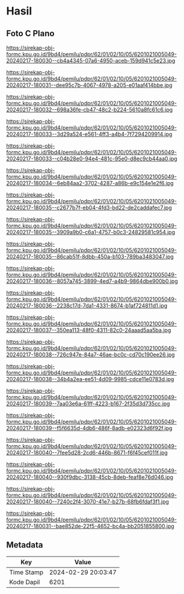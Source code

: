 # Hasil

## Foto C Plano

https://sirekap-obj-formc.kpu.go.id/9bd4/pemilu/pdpr/62/01/02/10/05/6201021005049-20240217-180030--cb4a4345-07a6-4950-aceb-159d941c5e23.jpg

https://sirekap-obj-formc.kpu.go.id/9bd4/pemilu/pdpr/62/01/02/10/05/6201021005049-20240217-180031--dee95c7b-4067-4978-a205-e01aaf414bbe.jpg

https://sirekap-obj-formc.kpu.go.id/9bd4/pemilu/pdpr/62/01/02/10/05/6201021005049-20240217-180032--698a36fe-cb47-48c2-b224-5610a8fc61c6.jpg

https://sirekap-obj-formc.kpu.go.id/9bd4/pemilu/pdpr/62/01/02/10/05/6201021005049-20240217-180033--3d29a524-e561-4ff3-a4b4-7f7294209914.jpg

https://sirekap-obj-formc.kpu.go.id/9bd4/pemilu/pdpr/62/01/02/10/05/6201021005049-20240217-180033--c04b28e0-94e4-481c-95e0-d8ec9cb44aa0.jpg

https://sirekap-obj-formc.kpu.go.id/9bd4/pemilu/pdpr/62/01/02/10/05/6201021005049-20240217-180034--6eb84aa2-3702-4287-a86b-e9c154e1e2f6.jpg

https://sirekap-obj-formc.kpu.go.id/9bd4/pemilu/pdpr/62/01/02/10/05/6201021005049-20240217-180035--c2677b7f-eb04-4fd3-bd22-de2caddafec7.jpg

https://sirekap-obj-formc.kpu.go.id/9bd4/pemilu/pdpr/62/01/02/10/05/6201021005049-20240217-180035--3909a9b0-c6a1-4757-b0c3-24829581c954.jpg

https://sirekap-obj-formc.kpu.go.id/9bd4/pemilu/pdpr/62/01/02/10/05/6201021005049-20240217-180035--86cab51f-8dbb-450a-b103-789ba3483047.jpg

https://sirekap-obj-formc.kpu.go.id/9bd4/pemilu/pdpr/62/01/02/10/05/6201021005049-20240217-180036--8057a745-3899-4ed7-a4b9-9864dbe900b0.jpg

https://sirekap-obj-formc.kpu.go.id/9bd4/pemilu/pdpr/62/01/02/10/05/6201021005049-20240217-180036--2238c17d-7da1-4331-8674-b1af724811d1.jpg

https://sirekap-obj-formc.kpu.go.id/9bd4/pemilu/pdpr/62/01/02/10/05/6201021005049-20240217-180037--350ea113-48f0-4311-82c0-24aaad5aa5ba.jpg

https://sirekap-obj-formc.kpu.go.id/9bd4/pemilu/pdpr/62/01/02/10/05/6201021005049-20240217-180038--726c947e-84a7-46ae-bc0c-cd70c190ee26.jpg

https://sirekap-obj-formc.kpu.go.id/9bd4/pemilu/pdpr/62/01/02/10/05/6201021005049-20240217-180038--34b4a2ea-ee51-4d09-9985-cdce11e0783d.jpg

https://sirekap-obj-formc.kpu.go.id/9bd4/pemilu/pdpr/62/01/02/10/05/6201021005049-20240217-180039--7aa03e6a-61ff-4223-b167-2f35d3d735cc.jpg

https://sirekap-obj-formc.kpu.go.id/9bd4/pemilu/pdpr/62/01/02/10/05/6201021005049-20240217-180039--f5f6635d-4db6-486f-8adb-e02323d6f92f.jpg

https://sirekap-obj-formc.kpu.go.id/9bd4/pemilu/pdpr/62/01/02/10/05/6201021005049-20240217-180040--7fee5d28-2cd6-446b-8671-f6f45cef011f.jpg

https://sirekap-obj-formc.kpu.go.id/9bd4/pemilu/pdpr/62/01/02/10/05/6201021005049-20240217-180040--930f9dbc-3138-45cb-8deb-feaf8e76d046.jpg

https://sirekap-obj-formc.kpu.go.id/9bd4/pemilu/pdpr/62/01/02/10/05/6201021005049-20240217-180040--7240c2f4-3070-41e7-b27b-68fb6fdaf3f1.jpg

https://sirekap-obj-formc.kpu.go.id/9bd4/pemilu/pdpr/62/01/02/10/05/6201021005049-20240217-180031--bae852de-22f5-4652-bc4a-bb2051855800.jpg


## Metadata

| Key        | Value               |
| ---------- | ------------------- |
| Time Stamp | 2024-02-29 20:03:47 |
| Kode Dapil | 6201                |




